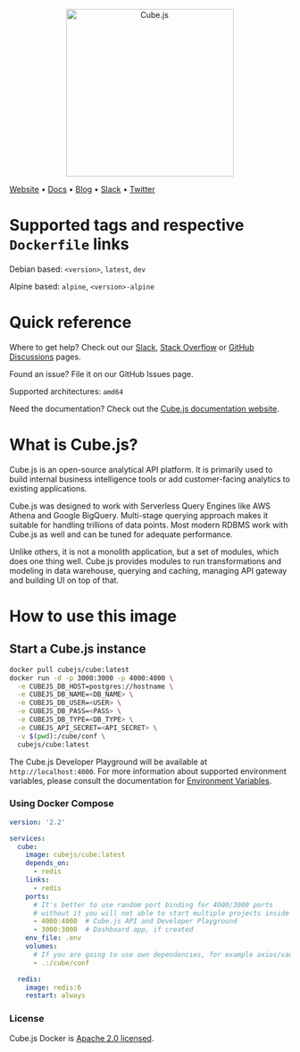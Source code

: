 <p align="center"><a href="https://cube.dev"><img src="https://i.imgur.com/zYHXm4o.png" alt="Cube.js" width="300px"></a></p>

[Website](https://cube.dev) • [Docs](https://cube.dev/docs) •
[Blog](https://cube.dev/blog) • [Slack](https://slack.cube.dev) • [Twitter](https://twitter.com/the_cube_dev)

# Supported tags and respective `Dockerfile` links

Debian based: `<version>`, `latest`, `dev`

Alpine based: `alpine`, `<version>-alpine`

# Quick reference

Where to get help? Check out our [Slack][link-slack], [Stack
Overflow][link-stack-overflow] or [GitHub Discussions][link-github-discussions]
pages.

[link-slack]: https://slack.cube.dev/
[link-stack-overflow]: https://stackoverflow.com/search?q=cube.js
[link-github-discussions]: https://github.com/cube-js/cube.js/discussions

Found an issue? File it on our GitHub Issues page.

Supported architectures: `amd64`

Need the documentation? Check out the [Cube.js documentation
website][link-cubejs-docs].

[link-cubejs-docs]: https://cube.dev/docs

# What is Cube.js?

Cube.js is an open-source analytical API platform. It is primarily used to build
internal business intelligence tools or add customer-facing analytics to
existing applications.

Cube.js was designed to work with Serverless Query Engines like AWS Athena and
Google BigQuery. Multi-stage querying approach makes it suitable for handling
trillions of data points. Most modern RDBMS work with Cube.js as well and can be
tuned for adequate performance.

Unlike others, it is not a monolith application, but a set of modules, which
does one thing well. Cube.js provides modules to run transformations and
modeling in data warehouse, querying and caching, managing API gateway and
building UI on top of that.

# How to use this image

## Start a Cube.js instance

```bash
docker pull cubejs/cube:latest
docker run -d -p 3000:3000 -p 4000:4000 \
  -e CUBEJS_DB_HOST=postgres://hostname \
  -e CUBEJS_DB_NAME=<DB_NAME> \
  -e CUBEJS_DB_USER=<USER> \
  -e CUBEJS_DB_PASS=<PASS> \
  -e CUBEJS_DB_TYPE=<DB_TYPE> \
  -e CUBEJS_API_SECRET=<API_SECRET> \
  -v $(pwd):/cube/conf \
  cubejs/cube:latest
```

The Cube.js Developer Playground will be available at `http://localhost:4000`.
For more information about supported environment variables, please consult the
documentation for [Environment Variables][link-cubejs-env-vars].

[link-cubejs-env-vars]: https://cube.dev/docs/reference/environment-variables

### Using Docker Compose

```yaml
version: '2.2'

services:
  cube:
    image: cubejs/cube:latest
    depends_on:
      - redis
    links:
      - redis
    ports:
      # It's better to use random port binding for 4000/3000 ports
      # without it you will not able to start multiple projects inside docker
      - 4000:4000  # Cube.js API and Developer Playground
      - 3000:3000  # Dashboard app, if created
    env_file: .env
    volumes:
      # If you are going to use own dependencies, for example axios/vault or anything else for getting configuration
      - .:/cube/conf

  redis:
    image: redis:6
    restart: always
```

### License

Cube.js Docker is [Apache 2.0 licensed](./LICENSE).
